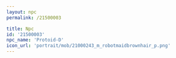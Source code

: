 ```yaml
---
layout: npc
permalink: /21500003

title: Npc
id: '21500003'
npc_name: 'Protoid-D'
icon_url: 'portrait/mob/21000243_m_robotmaidbrownhair_p.png'
---
```

